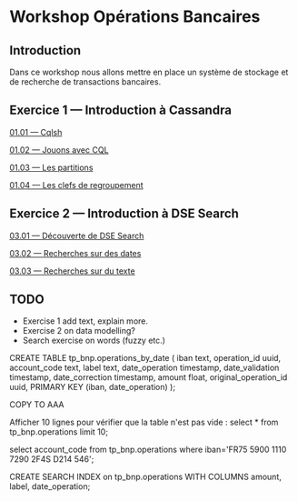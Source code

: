 # Workshop Opérations Bancaires

## Introduction
Dans ce workshop nous allons mettre en place un système de stockage et de recherche de transactions bancaires. 

## Exercice 1 — Introduction à Cassandra
[01.01 — Cqlsh](exercises/01.01.CQLSH.md)

[01.02 — Jouons avec CQL](exercises/01.02.CQL_basis.md)

[01.03 — Les partitions](exercises/01.03.Partitions.md)

[01.04 — Les clefs de regroupement](exercises/01.04.Clustering.md)

## Exercice 2 — Introduction à DSE Search
[03.01 — Découverte de DSE Search](exercises/03.01.Search_introduction.md)

[03.02 — Recherches sur des dates](exercises/03.02.Date_search.md)

[03.03 — Recherches sur du texte](exercises/03.03.Text_Search.md)

## TODO

* Exercise 1 add text, explain more.
* Exercise 2 on data modelling?
* Search exercise on words (fuzzy etc.)


CREATE TABLE tp_bnp.operations_by_date (
    iban text,
    operation_id uuid,
    account_code text,
    label text,
    date_operation timestamp,
    date_validation timestamp,
    date_correction timestamp,
    amount float,
    original_operation_id uuid,
    PRIMARY KEY (iban, date_operation)
);

COPY TO AAA

Afficher 10 lignes pour vérifier que la table n'est pas vide :
select * from tp_bnp.operations limit 10;

select account_code from tp_bnp.operations where iban='FR75 5900 1110 7290 2F4S D214 546';




CREATE SEARCH INDEX on tp_bnp.operations WITH COLUMNS amount, label, date_operation;


